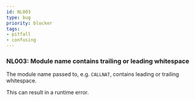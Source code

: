 ```yaml
---
id: NL003
type: bug
priority: blocker
tags:
- pitfall 
- confusing 
---
```


### NL003: Module name contains trailing or leading whitespace
The module name passed to, e.g. `CALLNAT`, contains leading or trailing whitespace.

This can result in a runtime error.
